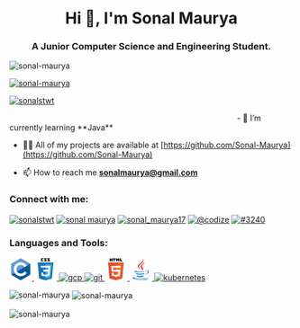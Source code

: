 <h1 align="center">Hi 👋, I'm Sonal Maurya</h1>
<h3 align="center">A Junior Computer Science and Engineering Student.</h3>

<p align="left"> <img src="https://komarev.com/ghpvc/?username=sonal-maurya&label=Profile%20views&color=0e75b6&style=flat" alt="sonal-maurya" /> </p>

<p align="left"> <a href="https://github.com/ryo-ma/github-profile-trophy"><img src="https://github-profile-trophy.vercel.app/?username=sonal-maurya" alt="sonal-maurya" /></a> </p>

<p align="left"> <a href="https://twitter.com/sonalstwt" target="blank"><img src="https://img.shields.io/twitter/follow/sonalstwt?logo=twitter&style=for-the-badge" alt="sonalstwt" /></a> </p>
<img align="right alt="Coding" width="400" scr="https://cdn.dribbble.com/users/2646423/screenshots/5507196/computer.gif"/>
- 🌱 I’m currently learning **Java**

- 👨‍💻 All of my projects are available at [https://github.com/Sonal-Maurya](https://github.com/Sonal-Maurya)

- 📫 How to reach me **sonalmaurya@gmail.com**

<h3 align="left">Connect with me:</h3>
<p align="left">
<a href="https://twitter.com/sonalstwt" target="blank"><img align="center" src="https://raw.githubusercontent.com/rahuldkjain/github-profile-readme-generator/master/src/images/icons/Social/twitter.svg" alt="sonalstwt" height="30" width="40" /></a>
<a href="https://linkedin.com/in/sonal maurya" target="blank"><img align="center" src="https://raw.githubusercontent.com/rahuldkjain/github-profile-readme-generator/master/src/images/icons/Social/linked-in-alt.svg" alt="sonal maurya" height="30" width="40" /></a>
<a href="https://instagram.com/sonal_maurya17" target="blank"><img align="center" src="https://raw.githubusercontent.com/rahuldkjain/github-profile-readme-generator/master/src/images/icons/Social/instagram.svg" alt="sonal_maurya17" height="30" width="40" /></a>
<a href="https://www.hackerrank.com/@codize" target="blank"><img align="center" src="https://raw.githubusercontent.com/rahuldkjain/github-profile-readme-generator/master/src/images/icons/Social/hackerrank.svg" alt="@codize" height="30" width="40" /></a>
<a href="https://discord.gg/#3240" target="blank"><img align="center" src="https://raw.githubusercontent.com/rahuldkjain/github-profile-readme-generator/master/src/images/icons/Social/discord.svg" alt="#3240" height="30" width="40" /></a>
</p>

<h3 align="left">Languages and Tools:</h3>
<p align="left"> <a href="https://www.cprogramming.com/" target="_blank" rel="noreferrer"> <img src="https://raw.githubusercontent.com/devicons/devicon/master/icons/c/c-original.svg" alt="c" width="40" height="40"/> </a> <a href="https://www.w3schools.com/css/" target="_blank" rel="noreferrer"> <img src="https://raw.githubusercontent.com/devicons/devicon/master/icons/css3/css3-original-wordmark.svg" alt="css3" width="40" height="40"/> </a> <a href="https://cloud.google.com" target="_blank" rel="noreferrer"> <img src="https://www.vectorlogo.zone/logos/google_cloud/google_cloud-icon.svg" alt="gcp" width="40" height="40"/> </a> <a href="https://git-scm.com/" target="_blank" rel="noreferrer"> <img src="https://www.vectorlogo.zone/logos/git-scm/git-scm-icon.svg" alt="git" width="40" height="40"/> </a> <a href="https://www.w3.org/html/" target="_blank" rel="noreferrer"> <img src="https://raw.githubusercontent.com/devicons/devicon/master/icons/html5/html5-original-wordmark.svg" alt="html5" width="40" height="40"/> </a> <a href="https://www.java.com" target="_blank" rel="noreferrer"> <img src="https://raw.githubusercontent.com/devicons/devicon/master/icons/java/java-original.svg" alt="java" width="40" height="40"/> </a> <a href="https://kubernetes.io" target="_blank" rel="noreferrer"> <img src="https://www.vectorlogo.zone/logos/kubernetes/kubernetes-icon.svg" alt="kubernetes" width="40" height="40"/> </a> </p>

<p><img align="left" src="https://github-readme-stats.vercel.app/api/top-langs?username=sonal-maurya&show_icons=true&locale=en&layout=compact" alt="sonal-maurya" /></p>

<p>&nbsp;<img align="center" src="https://github-readme-stats.vercel.app/api?username=sonal-maurya&show_icons=true&locale=en" alt="sonal-maurya" /></p>

<p><img align="center" src="https://github-readme-streak-stats.herokuapp.com/?user=sonal-maurya&" alt="sonal-maurya" /></p>
